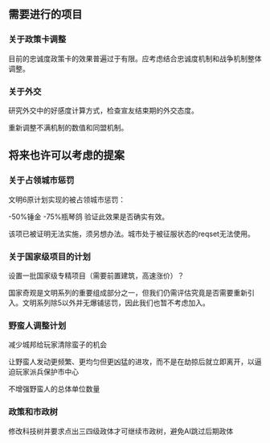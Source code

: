 ## 需要进行的项目

### 关于政策卡调整

目前的忠诚度政策卡的效果普遍过于有限。应考虑结合忠诚度机制和战争机制整体调整。

### 关于外交

研究外交中的好感度计算方式，检查宣友结束期的外交态度。

重新调整不满机制的数值和同盟机制。

## 将来也许可以考虑的提案

### 关于占领城市惩罚

文明6原计划实现的被占领城市惩罚：

-50%锤金 -75%瓶琴鸽 验证此效果是否确实有效。

该项已被证明无法实施，须另想办法。城市处于被征服状态的reqset无法使用。

### 关于国家级项目的计划

设置一批国家级专精项目（需要前置建筑，高速涨价）？

国家奇观是文明系列的重要组成部分之一，但我们仍需评估究竟是否需要重新引入。文明系列除5以外并无爆铺惩罚，因此我们也暂不考虑加入。

### 野蛮人调整计划

减少城邦给玩家清除蛮子的机会

让野蛮人发动更频繁、更均匀但更凶猛的进攻，而不是在劫掠后就立即离开，以逼迫玩家派兵保护市中心

不增强野蛮人的总体单位数量

### 政策和市政树

修改科技树并要求点出三四级政体才可继续市政树，避免AI跳过后期政体